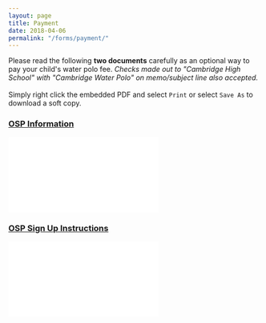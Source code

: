 ```yaml
---
layout: page
title: Payment
date: 2018-04-06
permalink: "/forms/payment/"
---
```


Please read the following **two documents** carefully as an optional way to pay your child's water polo fee. *Checks made out to "Cambridge High School" with "Cambridge Water Polo" on memo/subject line also accepted.*
<br><br>
Simply right click the embedded PDF and select `Print` or select `Save As` to download a soft copy.

<div class="text-center mt-4 mb-4">

### [OSP Information](/assets/docs/OSP-Parent-Notification-Fulton.pdf)
<embed class="pdf-form" src="/assets/docs/OSP-Parent-Notification-Fulton.pdf"/>

<br>

### [OSP Sign Up Instructions](/assets/docs/OSP-Parent-Purchase-Fulton.pdf)
<embed class="pdf-form" src="/assets/docs/OSP-Parent-Purchase-Fulton.pdf"/>

</div>